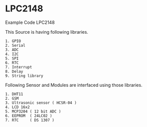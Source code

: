 # LPC2148

Example Code LPC2148

This Source is having following libraries.
	
	1. GPIO
	2. Serial
	3. ADC
	4. I2C
	5. SPI
	6. RTC
	7. Interrupt
	8. Delay
	9. String library

Following Sensor and Modules are interfaced using those libraries.

	1. DHT11
	2. GSM 
	3. Ultrasonic sensor ( HCSR-04 )
	4. LCD 16x2
	5. MCP3204 ( 12 bit ADC )
	6. EEPROM  ( 24LC02 )
	7. RTC 	   ( DS 1307 )
 


